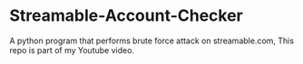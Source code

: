 # Streamable-Account-Checker
A python program that performs brute force attack on streamable.com, This repo is part of my Youtube video. 
